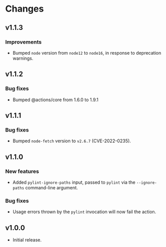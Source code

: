 Changes
=======

v1.1.3
------

### Improvements

- Bumped `node` version from `node12` to `node16`, in response to
  deprecation warnings.

v1.1.2
------

### Bug fixes

- Bumped @actions/core from 1.6.0 to 1.9.1

v1.1.1
------

### Bug fixes

- Bumped `node-fetch` version to `v2.6.7` (CVE-2022-0235).

v1.1.0
------

### New features

- Added `pylint-ignore-paths` input, passed to `pylint` via the
  `--ignore-paths` command-line argument.

### Bug fixes

- Usage errors thrown by the `pylint` invocation will now fail the
  action.

v1.0.0
------

- Initial release.
